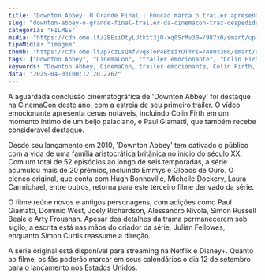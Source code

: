```yaml
---
title: "Downton Abbey: O Grande Final | Emoção marca o trailer apresentado na CinemaCon"
slug: "downton-abbey-o-grande-final-trailer-da-cinemacon-traz-despedida-emocionante"
categoria: "FILMES"
midia: "https://cdn.ome.lt/2BEiiOtyLUtktt3jO-xq0SrMv30=/987x0/smart/uploads/conteudo/fotos/OMELETE_CAPA_-_2025-04-02T194019.598.png"
tipoMidia: "imagem"
thumb: "https://cdn.ome.lt/p7czLsQAfvvq8ToP4BbsiYOTYrI=/480x360/smart/extras/conteudos/omelete_THUMB_-_2025-04-02T194006.248.png"
tags: ["Downton Abbey", "CinemaCon", "trailer emocionante", "Colin Firth", "Paul Giamatti", "Julian Fellowes", "filme britânico", "estreia 12 de setembro"]
keywords: "Downton Abbey, CinemaCon, trailer emocionante, Colin Firth, Paul Giamatti, Julian Fellowes, filme britânico, estreia 12 de setembro"
data: "2025-04-03T00:12:20.276Z"
---
```


A aguardada conclusão cinematográfica de 'Downton Abbey' foi destaque na CinemaCon deste ano, com a estreia de seu primeiro trailer. O vídeo emocionante apresenta cenas notáveis, incluindo Colin Firth em um momento íntimo de um beijo palaciano, e Paul Giamatti, que também recebe considerável destaque.

Desde seu lançamento em 2010, 'Downton Abbey' tem cativado o público com a vida de uma família aristocrática britânica no início do século XX. Com um total de 52 episódios ao longo de seis temporadas, a série acumulou mais de 20 prêmios, incluindo Emmys e Globos de Ouro. O elenco original, que conta com Hugh Bonneville, Michelle Dockery, Laura Carmichael, entre outros, retorna para este terceiro filme derivado da série.

O filme reúne novos e antigos personagens, com adições como Paul Giamatti, Dominic West, Joely Richardson, Alessandro Nivola, Simon Russell Beale e Arty Froushan. Apesar dos detalhes da trama permanecerem sob sigilo, a escrita está nas mãos do criador da série, Julian Fellowes, enquanto Simon Curtis reassume a direção.

A série original está disponível para streaming na Netflix e Disney+. Quanto ao filme, os fãs poderão marcar em seus calendários o dia 12 de setembro para o lançamento nos Estados Unidos.